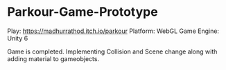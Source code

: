 # Parkour-Game-Prototype
Play: https://madhurrathod.itch.io/parkour
Platform: WebGL
Game Engine: Unity 6 

Game is completed.
Implementing Collision and Scene change along with adding material to gameobjects.
